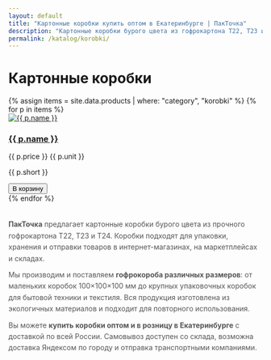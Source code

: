 ```yaml
---
layout: default
title: "Картонные коробки купить оптом в Екатеринбурге | ПакТочка"
description: "Картонные коробки бурого цвета из гофрокартона Т22, Т23 и Т24. Подходят для упаковки, хранения и отправки товаров. Купить оптом и в розницу в Екатеринбурге с доставкой по всей России."
permalink: /katalog/korobki/
---
```


<h1>Картонные коробки</h1>

<div class="grid">
  {% assign items = site.data.products | where: "category", "korobki" %}
  {% for p in items %}
  <div class="card">
    <a href="{{ '/katalog/korobki/' | append: p.slug | append: '/' | relative_url }}">
      <img src="{{ p.images | first | relative_url }}" alt="{{ p.name }}">
      <h3>{{ p.name }}</h3>
    </a>
    <p class="price">{{ p.price }} {{ p.unit }}</p>
    <p class="short">{{ p.short }}</p>
    <button class="btn btn-gradient mt-2 add-to-cart"
            data-sku="{{ p.slug }}"
            data-name="{{ p.name }}"
            data-price="{{ p.price }}">
      В корзину
    </button>
  </div>
  {% endfor %}
</div>

<!-- 🔹 SEO-текст -->
<section class="seo-text">
  <p><strong>ПакТочка</strong> предлагает картонные коробки бурого цвета из прочного гофрокартона Т22, Т23 и Т24. Коробки подходят для упаковки, хранения и отправки товаров в интернет-магазинах, на маркетплейсах и складах.</p>
  <p>Мы производим и поставляем <strong>гофрокороба различных размеров</strong>: от маленьких коробок 100×100×100 мм до крупных упаковочных коробок для бытовой техники и текстиля. Вся продукция изготовлена из экологичных материалов и подходит для повторного использования.</p>
  <p>Вы можете <strong>купить коробки оптом и в розницу в Екатеринбурге</strong> с доставкой по всей России. Самовывоз доступен со склада, возможна доставка Яндексом по городу и отправка транспортными компаниями.</p>
</section>

<style>
  .seo-text { margin-top:32px; max-width:960px; color:#555; font-size:14px; line-height:1.6; }
  .seo-text p { margin:0 0 10px; }
</style>


